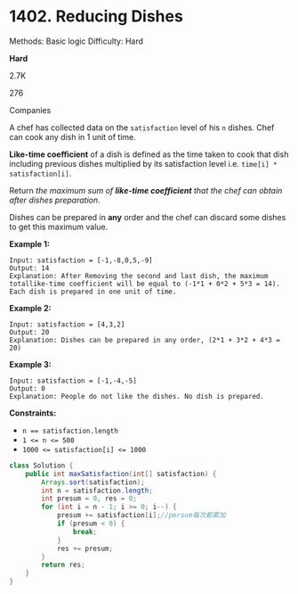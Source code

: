 # 1402. Reducing Dishes

Methods: Basic logic
Difficulty: Hard

**Hard**

2.7K

276

Companies

A chef has collected data on the `satisfaction` level of his `n` dishes. Chef can cook any dish in 1 unit of time.

**Like-time coefficient** of a dish is defined as the time taken to cook that dish including previous dishes multiplied by its satisfaction level i.e. `time[i] * satisfaction[i]`.

Return *the maximum sum of **like-time coefficient** that the chef can obtain after dishes preparation*.

Dishes can be prepared in **any** order and the chef can discard some dishes to get this maximum value.

**Example 1:**

```
Input: satisfaction = [-1,-8,0,5,-9]
Output: 14
Explanation: After Removing the second and last dish, the maximum totallike-time coefficient will be equal to (-1*1 + 0*2 + 5*3 = 14).
Each dish is prepared in one unit of time.
```

**Example 2:**

```
Input: satisfaction = [4,3,2]
Output: 20
Explanation: Dishes can be prepared in any order, (2*1 + 3*2 + 4*3 = 20)

```

**Example 3:**

```
Input: satisfaction = [-1,-4,-5]
Output: 0
Explanation: People do not like the dishes. No dish is prepared.

```

**Constraints:**

- `n == satisfaction.length`
- `1 <= n <= 500`
- `1000 <= satisfaction[i] <= 1000`

```java
class Solution {
    public int maxSatisfaction(int[] satisfaction) {
        Arrays.sort(satisfaction);
        int n = satisfaction.length;
        int presum = 0, res = 0;
        for (int i = n - 1; i >= 0; i--) {
            presum += satisfaction[i];//persum每次都累加
            if (presum < 0) {
                break;
            }
            res += presum;
        }
        return res;
    }
}
```